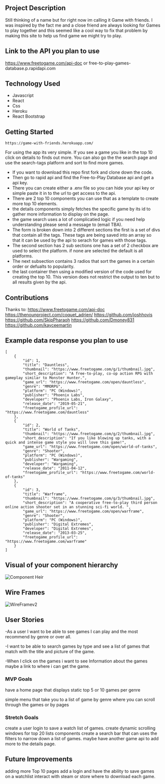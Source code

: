 ## Project Description 
Still thinking of a name but for right now im calling it Game with friends. I was inspired by the fact me and a close friend are always looking for Games to play together and this seemed like a cool way to fix that problem by making this site to help us find game we might try to play.


## Link to the API you plan to use
https://www.freetogame.com/api-doc
or
free-to-play-games-database.p.rapidapi.com

## Technology Used
- Javascript
- React
- Css
- Heroku
- React Bootstrap

## Getting Started
    https://game-with-friends.herokuapp.com/
For using the app its very simple. If you see a game you like in the top 10 click on details to finds out more. You can also go the the search page and use the search-tags platform and sort to find more games.

- If you want to download this repo first fork and clone down the code. 
- Then go to rapid api and find the Free-to-Play Database api and get a api key.
- There you can create either a .env file so you can hide your api key or simple paste it in to the url to get access to the api.
- There are 2 top 10 components you can use that as a template to create more top 10 elements.
- the details components simply fetches the specific game by its id to gather more information to display on the page. 
- the game search uses a lot of complicatied logic if you need help understanding please send a message to (email TBA). 
- The form is broken down into 2 different sections the first is a set of divs that contain all the tags. These tags are being saved into an array so that it can be used by the api to serach for games with those tags.
-  The second section has 2 sub sections one has a set of 2 checkbox are used to select the platform. if none are selected the default is all platforms.
-  The next subsection contains 3 radios that sort the games in a certain order or defualts to popularity. 
-  the last container then using a modified version of the code used for creating the top 10. This version does not restrict the output to ten but to all results given by the api. 

## Contributions
Thanks to:
https://www.freetogame.com/api-doc
https://thenounproject.com/coquet_adrien/
https://github.com/joshhovis
https://github.com/SkipPharaoh
https://github.com/Dmoney831
https://github.com/kayceemartin


## Example data response you plan to use
```
[
    {
        "id": 1,
        "title": "Dauntless",
        "thumbnail": "https://www.freetogame.com/g/1/thumbnail.jpg",
        "short_description": "A free-to-play, co-op action RPG with gameplay similar to Monster Hunter.",
        "game_url": "https://www.freetogame.com/open/dauntless",
        "genre": "MMORPG",
        "platform": "PC (Windows)",
        "publisher": "Phoenix Labs",
        "developer": "Phoenix Labs, Iron Galaxy",
        "release_date": "2019-05-21",
        "freetogame_profile_url": "https://www.freetogame.com/dauntless"
    },
    {
        "id": 2,
        "title": "World of Tanks",
        "thumbnail": "https://www.freetogame.com/g/2/thumbnail.jpg",
        "short_description": "If you like blowing up tanks, with a quick and intense game style you will love this game!",
        "game_url": "https://www.freetogame.com/open/world-of-tanks",
        "genre": "Shooter",
        "platform": "PC (Windows)",
        "publisher": "Wargaming",
        "developer": "Wargaming",
        "release_date": "2011-04-12",
        "freetogame_profile_url": "https://www.freetogame.com/world-of-tanks"
    },
    {
        "id": 3,
        "title": "Warframe",
        "thumbnail": "https://www.freetogame.com/g/3/thumbnail.jpg",
        "short_description": "A cooperative free-to-play third person online action shooter set in an stunning sci-fi world. ",
        "game_url": "https://www.freetogame.com/open/warframe",
        "genre": "Shooter",
        "platform": "PC (Windows)",
        "publisher": "Digital Extremes",
        "developer": "Digital Extremes",
        "release_date": "2013-03-25",
        "freetogame_profile_url": "https://www.freetogame.com/warframe"
    }
]
```

## Visual of your component hierarchy

![Component Heir](https://media.git.generalassemb.ly/user/40656/files/29447d00-8a6f-11ec-880e-5afa2d28f6fc)



## Wire Frames

![WireFramev2](https://media.git.generalassemb.ly/user/40656/files/15008000-8a6f-11ec-85d5-82e42e637b00)




## User Stories
-As a user I want to be able to see games I can play and the most recommend by genre or over all.

-I want to be able to search games by type and see a list of games that match with the title and picture of the game.

-When I click on the games i want to see Information about the games maybe a link to where i can get the game.

### MVP Goals
have a home page that displays static top 5 or 10 games per genre  

simple menu that take you to a list of game by genre where you can scroll through the games or by pages 


### Stretch Goals
create a user login to save a watch list of games.
create dynamic scrolling windows for top 20 lists components
create a search bar that can uses the filters to narrow down a list of games.
maybe have another game api to add more to the details page.

## Future Improvements
adding more Top 10 pages 
add a login and have the ability to save games on a watchlist
interact with steam or store where to download each game. 


